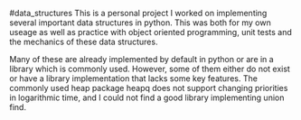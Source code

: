 #data_structures
This is a personal project I worked on implementing several important data structures in python. This was both for my own useage as well as practice with object oriented programming, unit tests and the mechanics of these data structures. 

Many  of these are already implemented by default in python or are in a library which is commonly used. However, some of them either do not exist or have a library implementation that lacks some key features. The commonly used heap package heapq does not support changing priorities in logarithmic time, and I could not find a good library implementing union find.
